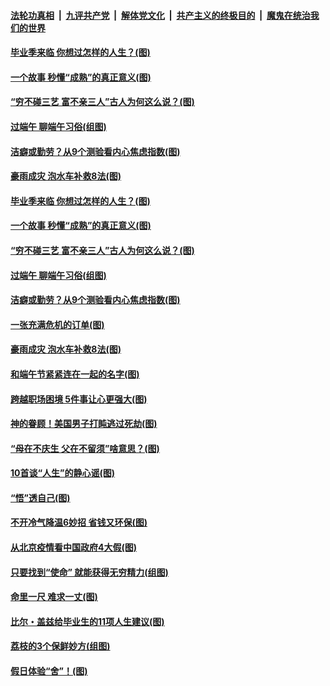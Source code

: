 

####  [法轮功真相](../../../../basic/blob/master/README.md?t=06260002) &nbsp;|&nbsp; [九评共产党](../../../../9ping.md/blob/master/README.md?t=06260002) &nbsp;|&nbsp; [解体党文化](../../../../jtdwh.md/blob/master/README.md?t=06260002)  &nbsp;|&nbsp; [共产主义的终极目的](../../../../gczydzjmd.md/blob/master/README.md?t=06260002) &nbsp;|&nbsp; [魔鬼在统治我们的世界](../../../../mgztzwmdsj.md/blob/master/README.md?t=06260002) 

#### [毕业季来临 你想过怎样的人生？(图)](../pages/p8/937661.md?t=06260002) 

#### [一个故事 秒懂“成熟”的真正意义(图)](../pages/p8/936405.md?t=06260002) 

#### [“穷不碰三艺 富不亲三人”古人为何这么说？(图)](../pages/p8/937602.md?t=06260002) 

#### [过端午 聊端午习俗(组图)](../pages/p8/937246.md?t=06260002) 

#### [洁癖或勤劳？从9个测验看内心焦虑指数(图)](../pages/p8/937558.md?t=06260002) 

#### [豪雨成灾 泡水车补救8法(图)](../pages/p8/937526.md?t=06260002) 

#### [毕业季来临 你想过怎样的人生？(图)](../pages/p8/937661.md?t=06260002) 

#### [一个故事 秒懂“成熟”的真正意义(图)](../pages/p8/936405.md?t=06260002) 

#### [“穷不碰三艺 富不亲三人”古人为何这么说？(图)](../pages/p8/937602.md?t=06260002) 

#### [过端午 聊端午习俗(组图)](../pages/p8/937246.md?t=06260002) 

#### [洁癖或勤劳？从9个测验看内心焦虑指数(图)](../pages/p8/937558.md?t=06260002) 

#### [一张充满危机的订单(图)](../pages/p8/936981.md?t=06260002) 

#### [豪雨成灾 泡水车补救8法(图)](../pages/p8/937526.md?t=06260002) 

#### [和端午节紧紧连在一起的名字(图)](../pages/p8/937448.md?t=06260002) 

#### [跨越职场困境 5件事让心更强大(图)](../pages/p8/937375.md?t=06260002) 

#### [神的眷顾！美国男子打盹逃过死劫(图)](../pages/p8/936985.md?t=06260002) 

#### [“母在不庆生 父在不留须”啥意思？(图)](../pages/p8/937234.md?t=06260002) 

#### [10首谈“人生”的静心谣(图)](../pages/p8/936965.md?t=06260002) 

#### [“悟”透自己(图)](../pages/p8/936972.md?t=06260002) 

#### [不开冷气降温6妙招 省钱又环保(图)](../pages/p8/937329.md?t=06260002) 

#### [从北京疫情看中国政府4大假(图)](../pages/p8/937196.md?t=06260002) 

#### [只要找到“使命” 就能获得无穷精力(组图)](../pages/p8/937159.md?t=06260002) 

#### [命里一尺 难求一丈(图)](../pages/p8/936782.md?t=06260002) 

#### [比尔・盖兹给毕业生的11项人生建议(图)](../pages/p8/936231.md?t=06260002) 

#### [荔枝的3个保鲜妙方(组图)](../pages/p8/936950.md?t=06260002) 

#### [假日体验“舍”！(图)](../pages/p8/937183.md?t=06260002) 

